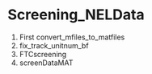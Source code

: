 # Screening_NELData
1. First convert_mfiles_to_matfiles
2. fix_track_unitnum_bf
3. FTCscreening
4. screenDataMAT
